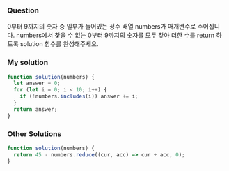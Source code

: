 ### Question

0부터 9까지의 숫자 중 일부가 들어있는 정수 배열 numbers가 매개변수로 주어집니다. numbers에서 찾을 수 없는 0부터 9까지의 숫자를 모두 찾아 더한 수를 return 하도록 solution 함수를 완성해주세요.

### My solution

```javascript
function solution(numbers) {
  let answer = 0;
  for (let i = 0; i < 10; i++) {
    if (!numbers.includes(i)) answer += i;
  }
  return answer;
}
```

### Other Solutions

```javascript
function solution(numbers) {
  return 45 - numbers.reduce((cur, acc) => cur + acc, 0);
}
```

